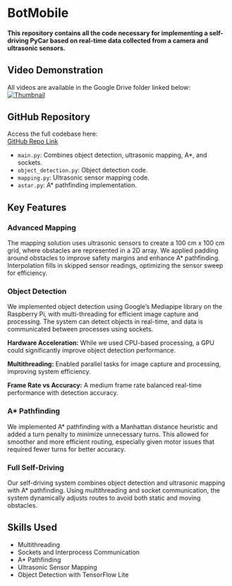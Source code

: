 # BotMobile

#### This repository contains all the code necessary for implementing a self-driving PyCar based on real-time data collected from a camera and ultrasonic sensors.

## Video Demonstration
All videos are available in the Google Drive folder linked below:
[![Thumbnail](https://cdn.prod.website-files.com/63d04d4b1b2834390e504ddf/64f8e5421c1629c792309d26_Artboard%2013-tiny%20copy.jpg)](https://drive.google.com/drive/folders/1Y4dZeswMKRXCHp6aA-CukEuXyjmfrG3f?usp=sharing)

## GitHub Repository
Access the full codebase here:  
[GitHub Repo Link](https://github.com/Humzazohair/BotMobile)

- `main.py`: Combines object detection, ultrasonic mapping, A*, and sockets.
- `object_detection.py`: Object detection code.
- `mapping.py`: Ultrasonic sensor mapping code.
- `astar.py`: A* pathfinding implementation.

## Key Features

### Advanced Mapping
The mapping solution uses ultrasonic sensors to create a 100 cm x 100 cm grid, where obstacles are represented in a 2D array. We applied padding around obstacles to improve safety margins and enhance A* pathfinding. Interpolation fills in skipped sensor readings, optimizing the sensor sweep for efficiency.

### Object Detection
We implemented object detection using Google’s Mediapipe library on the Raspberry Pi, with multi-threading for efficient image capture and processing. The system can detect objects in real-time, and data is communicated between processes using sockets.

**Hardware Acceleration:** While we used CPU-based processing, a GPU could significantly improve object detection performance.

**Multithreading:** Enabled parallel tasks for image capture and processing, improving system efficiency.

**Frame Rate vs Accuracy:** A medium frame rate balanced real-time performance with detection accuracy.

### A* Pathfinding
We implemented A* pathfinding with a Manhattan distance heuristic and added a turn penalty to minimize unnecessary turns. This allowed for smoother and more efficient routing, especially given motor issues that required fewer turns for better accuracy.

### Full Self-Driving
Our self-driving system combines object detection and ultrasonic mapping with A* pathfinding. Using multithreading and socket communication, the system dynamically adjusts routes to avoid both static and moving obstacles.


## Skills Used
- Multithreading
- Sockets and Interprocess Communication
- A* Pathfinding
- Ultrasonic Sensor Mapping
- Object Detection with TensorFlow Lite
